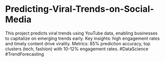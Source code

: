 # Predicting-Viral-Trends-on-Social-Media
This project predicts viral trends using YouTube data, enabling businesses to capitalize on emerging trends early. Key insights: high engagement rates and timely content drive virality. Metrics: 85% prediction accuracy, top clusters (tech, fashion) with 10-12% engagement rates. #DataScience #TrendForecasting

